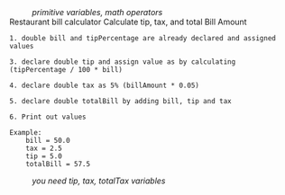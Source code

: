 <div class="hint" title="Practice topics">
  <i style="padding-left: 40px;">primitive variables, math operators</i>
</div>
    Restaurant bill calculator
    Calculate tip, tax, and total Bill Amount

    1. double bill and tipPercentage are already declared and assigned values

    3. declare double tip and assign value as by calculating (tipPercentage / 100 * bill)

    4. declare double tax as 5% (billAmount * 0.05)

    5. declare double totalBill by adding bill, tip and tax

    6. Print out values
    
    Example:
        bill = 50.0
        tax = 2.5
        tip = 5.0
        totalBill = 57.5

<div class="hint">
  <i style="padding-left: 40px;">you need tip, tax, totalTax variables</i>
</div>
